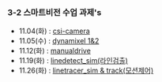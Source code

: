 ### 3-2 스마트비전 수업 과제's

- 11.04(화) : [csi-camera](https://github.com/jogeonuuuu/smart-vision/tree/main/csi-camera)
- 11.05(수) : [dynamixel 1&2](https://github.com/jogeonuuuu/smart-vision/tree/main/dynamixel)
- 11.12(화) : [manualdrive](https://github.com/jogeonuuuu/smart-vision/tree/main/cam-act)
- 11.19(화) : [linedetect_sim(라인검출)](https://github.com/jogeonuuuu/smart-vision/tree/main/linedetect_sim)
- 11.26(화) : [linetracer_sim & track(모션제어)](https://github.com/jogeonuuuu/smart-vision/tree/main/linetracer_sim)
  
